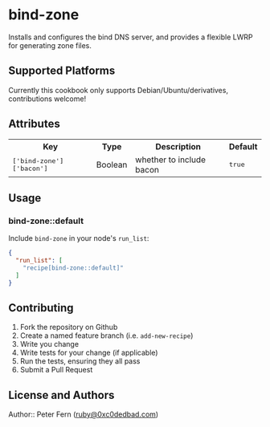 # bind-zone

Installs and configures the bind DNS server, and provides a flexible LWRP for
generating zone files.

## Supported Platforms

Currently this cookbook only supports Debian/Ubuntu/derivatives, contributions
welcome!

## Attributes

<table>
  <tr>
    <th>Key</th>
    <th>Type</th>
    <th>Description</th>
    <th>Default</th>
  </tr>
  <tr>
    <td><tt>['bind-zone']['bacon']</tt></td>
    <td>Boolean</td>
    <td>whether to include bacon</td>
    <td><tt>true</tt></td>
  </tr>
</table>

## Usage

### bind-zone::default

Include `bind-zone` in your node's `run_list`:

```json
{
  "run_list": [
    "recipe[bind-zone::default]"
  ]
}
```

## Contributing

1. Fork the repository on Github
2. Create a named feature branch (i.e. `add-new-recipe`)
3. Write you change
4. Write tests for your change (if applicable)
5. Run the tests, ensuring they all pass
6. Submit a Pull Request

## License and Authors

Author:: Peter Fern (<ruby@0xc0dedbad.com>)
